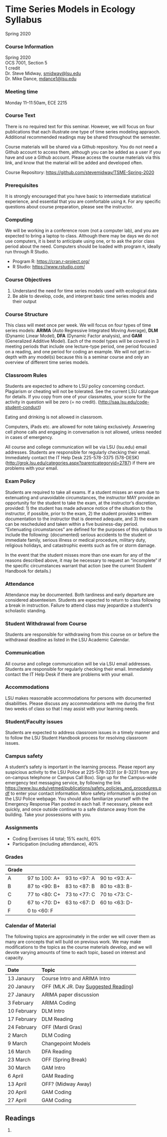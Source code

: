 Time Series Models in Ecology  
Syllabus
================
Spring 2020

### Course Information

Spring 2020  
OCS 7001, Section 5  
1 credit  
Dr. Steve Midway, <smidway@lsu.edu>  
Dr. Mike Dance, <mdance1@lsu.edu>

### Meeting time

Monday 11–11:50am, ECE 2215

### Course Text

There is no required text for this seminar. However, we will focus on
four publications that each illustrate one type of time series modeling
appraoch. Additional recommended readings may be shared throughout the
semester.

Course materials will be shared via a Github repository. You do not need
a Github account to access them, although you can be added as a user if
you have and use a Github account. Please access the course materials
via this link, and know that the material will be added and developed
often.

Course Repository: <https://github.com/stevemidway/TSME-Spring-2020>

### Prerequisites

It is strongly encouraged that you have basic to intermediate
statistical experience, and essential that you are comfortable using
`R`. For any specific questions about course preparation, please see the
instructor.

### Computing

We will be working in a conference room (not a computer lab), and you
are expected to bring a laptop to class. Although there may be days we
do not use computers, it is best to anticipate using one, or to ask the
prior class period about the need. Computers should be loaded with
program `R`, ideally run through R Studio.

  - Program R: <https://cran.r-project.org/>
  - R Studio: <https://www.rstudio.com/>

### Course Objectives

1.  Understand the need for time series models used with ecological data
2.  Be able to develop, code, and interpret basic time series models and
    their output

### Course Structure

This class will meet once per week. We will focus on four types of time
series models: **ARIMA** (Auto Regressive Integrated Moving Average),
**DLM** (Dynamic Linear Model), **DFA** (Dynamic Factor analysis), and
**GAM** (Generalized Additive Model). Each of the model types will be
covered in 3 meeting periods that include one lecture-type period, one
period focused on a reading, and one period for coding an example. We
will not get in-depth with any model(s) because this is a seminar course
and only an overview of different time series models.

### Classroom Rules

Students are expected to adhere to LSU policy concerning conduct.
Plagiarism or cheating will not be tolerated. See the current LSU
catalogue for details. If you copy from one of your classmates, your
score for the activity in question will be zero (= no credit).
(<http://saa.lsu.edu/code-student-conduct>)

Eating and drinking is not allowed in classroom.

Computers, iPads etc. are allowed for note taking exclusively. Answering
cell phone calls and engaging in conversation is not allowed, unless
needed in cases of emergency.

All course and college communication will be via LSU (lsu.edu) email
addresses. Students are responsible for regularly checking their email.
Immediately contact the IT Help Desk 225-578-3375 (578-DESK)
(<http://grok.lsu.edu/categories.aspx?parentcategoryid=2787>) if there
are problems with your email.

### Exam Policy

Students are required to take all exams. If a student misses an exam due
to extenuating and unavoidable circumstances, the instructor MAY provide
an opportunity for the student to take the exam, at the instructor’s
discretion, provided: 1) the student has made advance notice of the
situation to the instructor, if possible, prior to the exam, 2) the
student provides written documentation to the instructor that is deemed
adequate, and 3) the exam can be rescheduled and taken within a five
business-day period. “Extenuating circumstances” are defined for the
purposes of this syllabus to include the following: (documented) serious
accidents to the student or immediate family, serious illness or medical
procedure, military duty, religious holidays, and catastrophic events
such as fire or storm damage.

In the event that the student misses more than one exam for any of the
reasons described above, it may be necessary to request an “incomplete”
if the specific circumstances warrant that action (see the current
Student Handbook for details.)

### Attendance

Attendance may be documented. Both tardiness and early departure are
considered absenteeism. Students are expected to return to class
following a break in instruction. Failure to attend class may jeopardize
a student’s scholastic standing.

### Student Withdrawal from Course

Students are responsible for withdrawing from this course on or before
the withdrawal deadline as listed in the LSU Academic Calendar.

### Communication

All course and college communication will be via LSU email addresses.
Students are responsible for regularly checking their email. Immediately
contact the IT Help Desk if there are problems with your email.

### Accommodations

LSU makes reasonable accommodations for persons with documented
disabilities. Please discuss any accommodations with me during the first
two weeks of class so that I may assist with your learning needs.

### Student/Faculty issues

Students are expected to address classroom issues in a timely manner and
to follow the LSU Student Handbook process for resolving classroom
issues.

### Campus safety

A student’s safety is important in the learning process. Please report
any suspicious activity to the LSU Police at 225-578-3231 (or 8-3231
from any on-campus telephone or Campus Call Box). Sign up for the
Campus-wide emergency text messaging service, by following the link
<https://www.lsu.edu/vetmed/publications/safety_policies_and_procedures.pdf>
to enter your contact information. More safety information is posted on
the LSU Police webpage. You should also familiarize yourself with the
Emergency Response Plan posted in each hall. If necessary, please exit
quickly, and once outside continue to a safe distance away from the
building. Take your possessions with you.

### Assignments

  - Coding Exercises (4 total; 15% each), 60%
  - Participation (including attendance), 40%

### Grades

| Grade |                |               |                |
| :---- | -------------- | ------------- | -------------- |
| A     | 97 to 100: A+  | 93 to \<97: A | 90 to \<93: A- |
| B     | 87 to \<90: B+ | 83 to \<87: B | 80 to \<83: B- |
| C     | 77 to \<80: C+ | 73 to \<77: C | 70 to \<73: C- |
| D     | 67 to \<70: D+ | 63 to \<67: D | 60 to \<63: D- |
| F     | 0 to \<60: F   |               |                |

### Calendar of Material

The following topics are approximately in the order we will cover them
as many are concepts that will build on previous work. We may make
modifications to the topics as the course materials develop, and we will
devote varying amounts of time to each topic, based on interest and
capacity.

| Date        | Topic                                                                                                   |
| :---------- | :------------------------------------------------------------------------------------------------------ |
| 13 Janaury  | Course Intro and ARIMA Intro                                                                            |
| 20 Janaury  | OFF (MLK JR. Day [Suggested Reading](https://web.cn.edu/kwheeler/documents/Letter_Birmingham_Jail.pdf)) |
| 27 Janaury  | ARIMA paper discussion                                                                                  |
| 3 February  | ARIMA Coding                                                                                            |
| 10 February | DLM Intro                                                                                               |
| 17 February | DLM Reading                                                                                             |
| 24 February | OFF (Mardi Gras)                                                                                        |
| 2 March     | DLM Coding                                                                                              |
| 9 March     | Changepoint Models                                                                                      |
| 16 March    | DFA Reading                                                                                             |
| 23 March    | OFF (Spring Break)                                                                                      |
| 30 March    | GAM Intro                                                                                               |
| 6 April     | GAM Reading                                                                                             |
| 13 April    | OFF? (Midway Away)                                                                                      |
| 20 April    | GAM Coding                                                                                              |
| 27 April    | GAM Coding                                                                                              |

## Readings

1.
